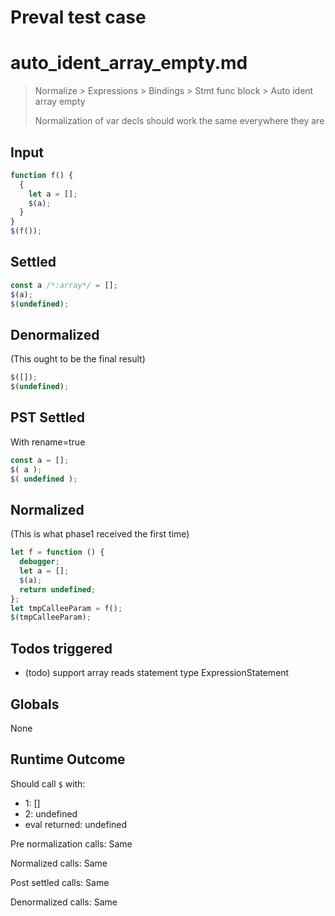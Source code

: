 # Preval test case

# auto_ident_array_empty.md

> Normalize > Expressions > Bindings > Stmt func block > Auto ident array empty
>
> Normalization of var decls should work the same everywhere they are

## Input

`````js filename=intro
function f() {
  {
    let a = [];
    $(a);
  }
}
$(f());
`````


## Settled


`````js filename=intro
const a /*:array*/ = [];
$(a);
$(undefined);
`````


## Denormalized
(This ought to be the final result)

`````js filename=intro
$([]);
$(undefined);
`````


## PST Settled
With rename=true

`````js filename=intro
const a = [];
$( a );
$( undefined );
`````


## Normalized
(This is what phase1 received the first time)

`````js filename=intro
let f = function () {
  debugger;
  let a = [];
  $(a);
  return undefined;
};
let tmpCalleeParam = f();
$(tmpCalleeParam);
`````


## Todos triggered


- (todo) support array reads statement type ExpressionStatement


## Globals


None


## Runtime Outcome


Should call `$` with:
 - 1: []
 - 2: undefined
 - eval returned: undefined

Pre normalization calls: Same

Normalized calls: Same

Post settled calls: Same

Denormalized calls: Same
